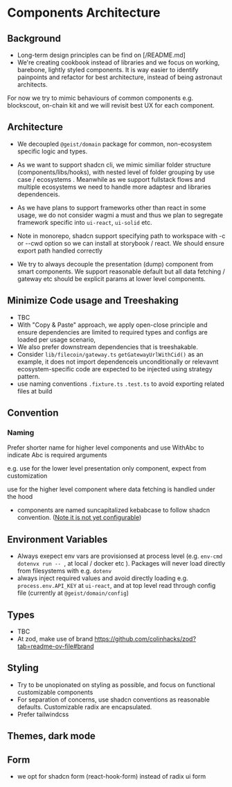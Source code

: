 

# Components Architecture

## Background
- Long-term design principles can be find on [/README.md]
- We're creating cookbook instead of libraries and we focus on  working, barebone, lightly styled components. It is way easier to identify painpoints and refactor for best architecture, instead of being astronaut architects. 

For now we try to mimic behaviours of common components e.g. blockscout, on-chain kit and we will revisit best UX for each component.


## Architecture

- We decoupled `@geist/domain` package for common, non-ecosystem specific logic and types.

- As we want to support shadcn cli, we mimic similiar folder structure (components/libs/hooks), with nested level of folder grouping by use case / ecosystems . Meanwhile as we support fullstack flows and multiple ecosystems we need to handle more adaptesr and libraries dependenceis. 
- As we have plans to support frameworks other than react in some usage, we do not consider wagmi a must and thus we plan to segregate framework specific into `ui-react`, `ui-solid` etc. 
- Note in monorepo, shadcn support specifying path to workspace with -c or --cwd option so we can install at storybook / react. We should ensure export path handled correctly

- We try to always decouple the presentation (dump) component from smart components. We support reasonable default but all data fetching / gateway etc should be explicit params at lower level components. 



## Minimize Code usage and Treeshaking 
- TBC
- With "Copy & Paste" approach, we apply open-close principle and ensure dependencies are limited to required types and configs are loaded per usage scenario, 
- We also prefer downstream dependencies that is treeshakable.
- Consider `lib/filecoin/gateway.ts` `getGatewayUrlWithCid()` as an example, it does not import dependenceis unconditionally or relevavnt ecosystem-specific code are expected to be injected using strategy pattern.
- use naming conventions `.fixture.ts` `.test.ts` to avoid exporting related files at build 


## Convention

### Naming

Prefer shorter name for higher level components and use WithAbc to indicate Abc is required arguments


e.g. use <TokenChipWithInfo>for the lower level presentation only component, expect from customization

use <TokenChip address={0xabcde..} >  for the higher level component where data fetching is handled under the hood 


- components are named suncapitalized kebabcase to follow shadcn convention. ([Note it is not yet configurable](https://github.com/shadcn-ui/ui/pull/774))

## Environment Variables
- Always exepect env vars are provisionsed at process level (e.g. `env-cmd` `dotenvx run -- `, at local / docker etc ). Packages will never load directly from  filesystems with e.g. `dotenv` 
- always inject required values and avoid directly loading e.g. `process.env.API_KEY` at `ui-react`, and at top level read through config file (currently at `@geist/domain/config`) 


## Types
- TBC
- At zod, make use of brand https://github.com/colinhacks/zod?tab=readme-ov-file#brand

## Styling
- Try to be unopionated on styling as possible, and focus on functional customizable components
- For separation of concerns, use shadcn conventions as reasonable defaults. Customizable radix are encapsulated.
- Prefer tailwindcss

## Themes, dark mode


## Form
- we opt for shadcn form (react-hook-form) instead of radix ui form 


